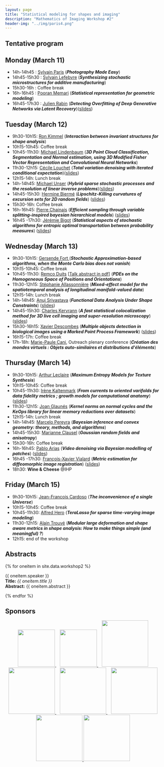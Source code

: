 ```yaml
---
layout: page
title: "Statistical modeling for shapes and imaging"
description: "Mathematics of Imaging Workshop #2"
header-img: "../img/paris4.png"
---
```


Tentative program
-------------

Monday (March 11)
-------------

- 14h-14h45 : [Sylvain Paris](https://people.csail.mit.edu/sparis/) (***Photography Made Easy***)
- 14h45-15h30 : [Sylvain Lefebvre](http://www.antexel.com/sylefeb/research/) (***Synthesizing stochastic microstructures for additive manufacturing***)
- 15h30-16h : Coffee break 
- 16h-16h45 : [Pooran Memari](http://www.lix.polytechnique.fr/~memari/) (***Statistical representation for geometric modeling***)
- 16h45-17h30 : [Julien Rabin](https://sites.google.com/site/rabinjulien/) (***Detecting Overfitting of Deep Generative Networks via Latent Recovery***)([slides](slides/w2/rabin.pdf))


Tuesday (March 12)
-------------
- 9h30-10h15: [Ron Kimmel](http://www.cs.technion.ac.il/~ron/) (***Interaction between invariant structures for shape analysis***)
- 10h15-10h45: Coffee break 
- 10h45-11h30: [Michael Lindenbaum](http://www.cs.technion.ac.il/~mic/) (***3D Point Cloud Classification, Segmentation and Normal estimation, using 3D Modified Fisher Vector Representation and Convolutional Neural Networks***)
- 11h30-12h15: [Cécile Louchet](http://www.univ-orleans.fr/mapmo/membres/louchet/) (***Total variation denoising with iterated conditional expectation***)([slides](slides/w2/louchet.pdf))
- 12h15-14h: Lunch break
- 14h-14h45: [Michael Unser](http://bigwww.epfl.ch/unser/) (***Hybrid sparse stochastic processes and the resolution of linear inverse problems***)([slides](slides/w2/unser.pdf))
- 14h45-15h30: [Hermine Biermé](http://www-math.sp2mi.univ-poitiers.fr/%7Ehbierme/) (***Lipschitz-Killing curvatures of excursion sets for 2D random fields***) ([slides](slides/w2/chainais.pdf))
- 15h30-16h: Coffee break 
- 16h-16h45: [Pierre Chainais](http://pierrechainais.ec-lille.fr) (***Efficient sampling through variable splitting-inspired bayesian hierarchical models***) ([slides](slides/w2/chainais.pdf))
- 16h45 -17h30: [Jérémie Bigot](https://sites.google.com/site/webpagejbigot/) (***Statistical aspects of stochastic algorithms for entropic optimal transportation between probability measures***) ([slides](slides/w2/bigot.pdf))

Wednesday (March 13)
-------------
- 9h30-10h15: [Gersende Fort ](https://www.math.univ-toulouse.fr/~gfort/) (***Stochastic Approximation-based algorithms, when the Monte Carlo bias does not vanish***)
- 10h15-10h45: Coffee break 
- 10h45-11h30: [Remco Duits](http://bmia.bmt.tue.nl/people/RDuits/) [[Talk abstract in pdf](./abstracts/abstractIHPworkshop2.pdf)] (***PDEs on the Homogeneous Space of Positions and Orientations***)
- 11h30-12h15: [Stéphanie Allassonnière](https://sites.google.com/site/stephanieallassonniere/) (***Mixed-effect model for the spatiotemporal analysis of longitudinal manifold-valued data***)
- 12h15-14h: Lunch break
- 14h-14h45: [Anuj Srivastava](https://ani.stat.fsu.edu/~anuj/) (***Functional Data Analysis Under Shape Constraints***) ([slides](slides/w2/srivastava.pdf))
- 14h45-15h30: [Charles Kervrann](http://www.irisa.fr/vista/Equipe/People/Charles.Kervrann.english.html) (***A fast statistical colocalization method for 3D live cell imaging and super-resolution microscopy***) ([slides](slides/w2/kervrann.pdf))
- 15h30-16h15: [Xavier Descombes](https://www-sop.inria.fr/members/Xavier.Descombes/) (***Multiple objects detection in biological images using a Marked Point Process Framework***) ([slides](slides/w2/descombes.pdf))
- 16h15-17h: Coffee break 
- 17h-18h: [Marie-Paule Cani](https://www.lix.polytechnique.fr/stream/members/marie-paule-cani/), Outreach plenary conference (***Création des mondes virtuels : Objets auto-similaires et distributions d'éléments***)

Thursday (March 14)
--------------
- 9h30-10h15: [Arthur Leclaire](https://www.math.u-bordeaux.fr/~aleclaire/) (***Maximum Entropy Models for Texture Synthesis***)
- 10h15-10h45: Coffee break 
- 10h45-11h30: [Irène Kaltenmark](https://sites.google.com/site/irenekaltenmark/) (***From currents to oriented varifolds for data fidelity metrics ; growth models for computational anatomy***) ([slides](slides/w2/kaltenmark.pdf))
- 11h30-12h15: [Joan Glaunés](http://www.mi.parisdescartes.fr/~glaunes/) (***Kernel norms on normal cycles and the KeOps library for linear memory reductions over datasets***)
- 12h15-14h: Lunch break
- 14h-14h45: [Marcelo Pereyra](http://www.macs.hw.ac.uk/~mp71/) (***Bayesian inference and convex geometry: theory, methods, and algorithms***) 
- 14h45-15h30: [Marianne Clausel](https://sites.google.com/site/marianneclausel/) (***Gaussian random fields and anisotropy***)
- 15h30-16h: Coffee break 
- 16h-16h45: [Pablo Arias](http://gpi.upf.edu/profile/211) (***Video denoising via Bayesian modelling of patches***) ([slides](slides/w2/arias.pdf))
- 16h45 -17h30: [François-Xavier Vialard](https://www.ceremade.dauphine.fr/%7Evialard/) (***Metric estimation for diffeomorphic image registration***) ([slides](slides/w2/vialard.pdf))
- 18h30: **Wine & Cheese** @IHP

Friday (March 15)
--------------
- 9h30-10h15: [Jean-Francois Cardoso]() (***The inconvenience of a single Universe***)
- 10h15-10h45: Coffee break 
- 10h45-11h30: [Alfred Hero](https://hero.engin.umich.edu) (***TeraLasso for sparse time-varying image modeling***)
- 11h30-12h15: [Alain Trouvé](http://atrouve.perso.math.cnrs.fr) (***Modular large deformation and shape aware metrics in shape analysis: How to make things simple (and meaningful) ?***)
- 12h15: end of the workshop 


Abstracts
--------

{% for oneitem in site.data.workshop2 %}
<p>
  {{ oneitem.speaker }}<br/>
  <b>Title:</b> <i>{{ oneitem.title }}</i><br/>
  <b>Abstract:</b> {{ oneitem.abstract }}
</p>
{% endfor %}



Sponsors
-----

<p align="center">

<a href="http://www.ihp.fr">
<img width="120" src="../../img/logo-ihp.jpg"/>
</a>&nbsp;&nbsp;

<a href="http://www.cnrs.fr/">
<img width="120" src="../../img/logo-cnrs.png"/>
</a>&nbsp;&nbsp;

<a href="http://www.u-psud.fr/fr/index.html">
<img width="150" src="../../img/logo-paris-sud.png"/>
</a>

<br/>

<a href="https://www.sciencesmaths-paris.fr/">
<img width="150" src="../../img/logo-fsmp.png"/>
</a>&nbsp;&nbsp;

<a href="http://www.upmc.fr/">
<img width="150" src="../../img/logo-upmc.png"/>
</a>&nbsp;&nbsp;

<a href="https://www.cimpa.info/">
<img width="150" src="../../img/logo-cimpa.png"/>
</a>

<br/>

<a href="http://gdr-mia.math.cnrs.fr/">
<img width="150" src="../../img/logo-mia.png"/>
</a>

<a href="http://www.gpeyre.com/noria/">
<img width="150" src="../../img/logo-erc.jpg"/>
</a>


</p>
